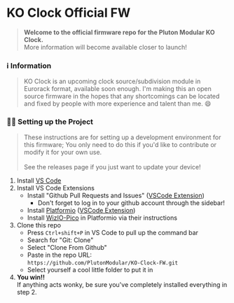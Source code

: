 # KO Clock Official FW

> **Welcome to the official firmware repo for the Pluton Modular KO Clock.**<br> More information will become available closer to launch!


### ℹ️ Information

> KO Clock is an upcoming clock source/subdivision module in Eurorack format, available soon enough. I'm making this an open source firmware in the hopes that any shortcomings can be located and fixed by people with more experience and talent than me. :smile:

### 👨‍💻️ Setting up the Project

> These instructions are for setting up a development environment for this firmware; You only need to do this if you'd like to contribute or modify it for your own use. <br><br>
See the releases page if you just want to update your device!

1. Install [VS Code](https://code.visualstudio.com/)
2. Install VS Code Extensions
    - Install "Github Pull Requests and Issues" ([VSCode Extension](https://marketplace.visualstudio.com/items?itemName=GitHub.vscode-pull-request-github))
        - Don't forget to log in to your github account through the sidebar!
    - Install [Platformio](https://platformio.org/install/ide?install=vscode) ([VSCode Extension](https://marketplace.visualstudio.com/items?itemName=platformio.platformio-ide))
    - Install [WizIO-Pico](https://github.com/Wiz-IO/wizio-pico) in Platformio via their instructions
3. Clone this repo
    - Press ```Ctrl+shift+P``` in VS Code to pull up the command bar
    - Search for "Git: Clone"
    - Select "Clone From Github"
    - Paste in the repo URL:  
    ```https://github.com/PlutonModular/KO-Clock-FW.git```
    - Select yourself a cool little folder to put it in
4. **You win!!**  
    If anything acts wonky, be sure you've completely installed everything in step 2.